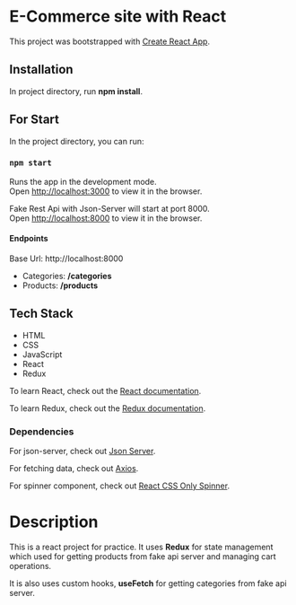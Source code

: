 # E-Commerce site with React

This project was bootstrapped with [Create React App](https://github.com/facebook/create-react-app).
## Installation

In project directory, run  **npm install**.

## For Start

In the project directory, you can run:

### `npm start`

Runs the app in the development mode.\
Open [http://localhost:3000](http://localhost:3000) to view it in the browser.

Fake Rest Api with Json-Server will start at port 8000.\
Open [http://localhost:8000](http://localhost:8000) to view it in the browser.

#### Endpoints

Base Url: http://localhost:8000
- Categories: **/categories**
- Products: **/products**

## Tech Stack

- HTML
- CSS
- JavaScript
- React
- Redux

To learn React, check out the [React documentation](https://reactjs.org/).

To learn Redux, check out the [Redux documentation](https://redux.js.org/).

### Dependencies

For json-server, check out [Json Server](https://www.npmjs.com/package/json-server).

For fetching data, check out [Axios](https://www.npmjs.com/package/axios).

For spinner component, check out [React CSS Only Spinner](https://www.npmjs.com/package/react-css-spinners).

# Description

This is a react project for practice. It uses **Redux** for state management which used for getting products from fake api server and managing cart operations.

It is also uses custom hooks, **useFetch** for getting categories from fake api server.


